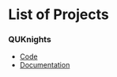 # List of Projects

### QUKnights

- [Code](QUKnights)
- [Documentation](https://url_to_documentation.com)
